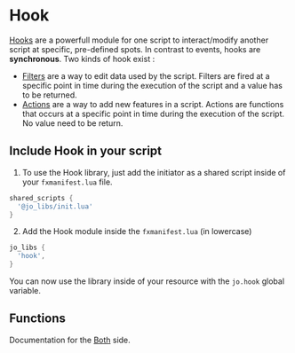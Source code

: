 # Hook

[Hooks](/DeveloperResources/hooks) are a powerfull module for one script to interact/modify another script at specific, pre-defined spots. In contrast to events, hooks are **synchronous**.
Two kinds of hook exist :
* [Filters](/DeveloperResources/filters) are a way to edit data used by the script. Filters are fired at a specific point in time during the execution of the script and a value has to be returned.
* [Actions](/DeveloperResources/actions) are a way to add new features in a script. Actions are functions that occurs at a specific point in time during the execution of the script. No value need to be return.

## Include Hook in your script

1. To use the Hook library, just add the initiator as a shared script inside of your `fxmanifest.lua` file.
```lua
shared_scripts {
  '@jo_libs/init.lua'
}

```
2. Add the Hook module inside the `fxmanifest.lua` (in lowercase)
```lua
jo_libs {
  'hook',
}

```
You can now use the library inside of your resource with the `jo.hook` global variable.

## Functions

Documentation for the [Both](./shared.md) side.  

